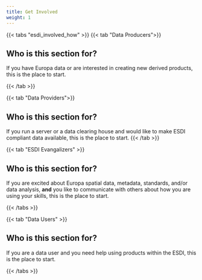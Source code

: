 ```yaml
---
title: Get Involved
weight: 1
---
```


{{< tabs "esdi_involved_how" >}}
{{< tab "Data Producers">}} 
## Who is this section for?
If you have Europa data or are interested in creating new derived products, this is the place to start.


{{< /tab >}}

{{< tab "Data Providers">}} 
## Who is this section for?
If you run a server or a data clearing house and would like to make ESDI compliant data available, this is the place to start.
{{< /tab >}}

{{< tab "ESDI Evangalizers" >}}
## Who is this section for?
If you are excited about Europa spatial data, metadata, standards, and/or data analysis, **and** you like to communicate with others about how you are using your skills, this is the place to start.

{{< /tabs >}}

{{< tab "Data Users" >}}
## Who is this section for?
If you are a data user and you need help using products within the ESDI, this is the place to start.

{{< /tabs >}}